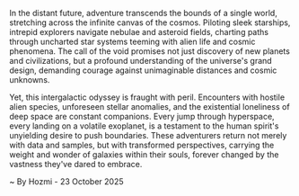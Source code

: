 
In the distant future, adventure transcends the bounds of a single world, stretching across the infinite canvas of the cosmos. Piloting sleek starships, intrepid explorers navigate nebulae and asteroid fields, charting paths through uncharted star systems teeming with alien life and cosmic phenomena. The call of the void promises not just discovery of new planets and civilizations, but a profound understanding of the universe's grand design, demanding courage against unimaginable distances and cosmic unknowns.

Yet, this intergalactic odyssey is fraught with peril. Encounters with hostile alien species, unforeseen stellar anomalies, and the existential loneliness of deep space are constant companions. Every jump through hyperspace, every landing on a volatile exoplanet, is a testament to the human spirit's unyielding desire to push boundaries. These adventurers return not merely with data and samples, but with transformed perspectives, carrying the weight and wonder of galaxies within their souls, forever changed by the vastness they've dared to embrace.

~ By Hozmi - 23 October 2025
